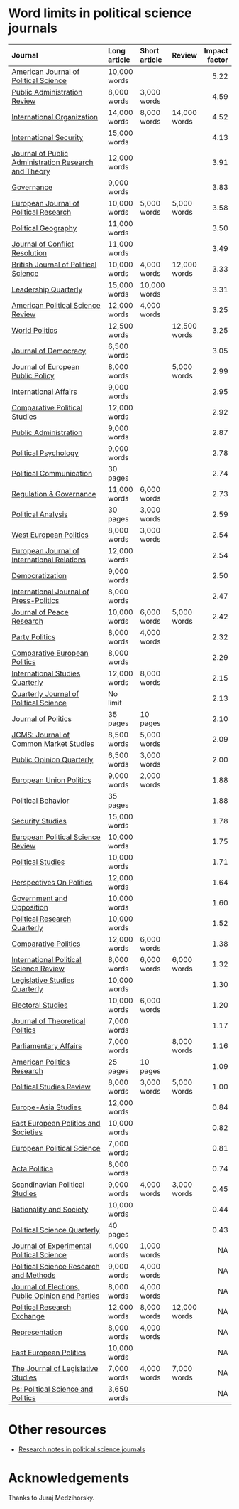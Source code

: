 Word limits in political science journals
=========================================

<table style="width:100%;">
<colgroup>
<col width="74%" />
<col width="6%" />
<col width="6%" />
<col width="6%" />
<col width="6%" />
</colgroup>
<thead>
<tr class="header">
<th align="left">Journal</th>
<th align="left">Long article</th>
<th align="left">Short article</th>
<th align="left">Review</th>
<th align="right">Impact factor</th>
</tr>
</thead>
<tbody>
<tr class="odd">
<td align="left"><a href="https://ajps.org/guidelines-for-manuscripts/manuscript-preparation/">American Journal of Political Science</a></td>
<td align="left">10,000 words</td>
<td align="left"></td>
<td align="left"></td>
<td align="right">5.22</td>
</tr>
<tr class="even">
<td align="left"><a href="https://onlinelibrary.wiley.com/page/journal/15406210/homepage/forauthors.html">Public Administration Review</a></td>
<td align="left">8,000 words</td>
<td align="left">3,000 words</td>
<td align="left"></td>
<td align="right">4.59</td>
</tr>
<tr class="odd">
<td align="left"><a href="https://www.cambridge.org/core/journals/international-organization/information/instructions-contributors">International Organization</a></td>
<td align="left">14,000 words</td>
<td align="left">8,000 words</td>
<td align="left">14,000 words</td>
<td align="right">4.52</td>
</tr>
<tr class="even">
<td align="left"><a href="https://www.mitpressjournals.org/journals/isec/sub">International Security</a></td>
<td align="left">15,000 words</td>
<td align="left"></td>
<td align="left"></td>
<td align="right">4.13</td>
</tr>
<tr class="odd">
<td align="left"><a href="https://academic.oup.com/jpart/pages/Instructions_To_Authors">Journal of Public Administration Research and Theory</a></td>
<td align="left">12,000 words</td>
<td align="left"></td>
<td align="left"></td>
<td align="right">3.91</td>
</tr>
<tr class="even">
<td align="left"><a href="https://onlinelibrary.wiley.com/page/journal/14680491/homepage/forauthors.html">Governance</a></td>
<td align="left">9,000 words</td>
<td align="left"></td>
<td align="left"></td>
<td align="right">3.83</td>
</tr>
<tr class="odd">
<td align="left"><a href="https://ejpr.onlinelibrary.wiley.com/hub/journal/14756765/homepage/forauthors.html">European Journal of Political Research</a></td>
<td align="left">10,000 words</td>
<td align="left">5,000 words</td>
<td align="left">5,000 words</td>
<td align="right">3.58</td>
</tr>
<tr class="even">
<td align="left"><a href="https://www.elsevier.com/journals/political-geography/0962-6298/guide-for-authors">Political Geography</a></td>
<td align="left">11,000 words</td>
<td align="left"></td>
<td align="left"></td>
<td align="right">3.50</td>
</tr>
<tr class="odd">
<td align="left"><a href="https://us.sagepub.com/en-us/nam/journal/journal-conflict-resolution#submission-guidelines">Journal of Conflict Resolution</a></td>
<td align="left">11,000 words</td>
<td align="left"></td>
<td align="left"></td>
<td align="right">3.49</td>
</tr>
<tr class="even">
<td align="left"><a href="https://www.cambridge.org/core/journals/british-journal-of-political-science/information/instructions-contributors">British Journal of Political Science</a></td>
<td align="left">10,000 words</td>
<td align="left">4,000 words</td>
<td align="left">12,000 words</td>
<td align="right">3.33</td>
</tr>
<tr class="odd">
<td align="left"><a href="https://www.elsevier.com/journals/the-leadership-quarterly/1048-9843/guide-for-authors">Leadership Quarterly</a></td>
<td align="left">15,000 words</td>
<td align="left">10,000 words</td>
<td align="left"></td>
<td align="right">3.31</td>
</tr>
<tr class="even">
<td align="left"><a href="https://www.cambridge.org/core/journals/american-political-science-review/information/instructions-contributors">American Political Science Review</a></td>
<td align="left">12,000 words</td>
<td align="left">4,000 words</td>
<td align="left"></td>
<td align="right">3.25</td>
</tr>
<tr class="odd">
<td align="left"><a href="https://www.cambridge.org/core/journals/world-politics/information/instructions-contributors">World Politics</a></td>
<td align="left">12,500 words</td>
<td align="left"></td>
<td align="left">12,500 words</td>
<td align="right">3.25</td>
</tr>
<tr class="even">
<td align="left"><a href="https://www.journalofdemocracy.org/about/submissions/">Journal of Democracy</a></td>
<td align="left">6,500 words</td>
<td align="left"></td>
<td align="left"></td>
<td align="right">3.05</td>
</tr>
<tr class="odd">
<td align="left"><a href="https://www.tandfonline.com/action/authorSubmission?show=instructions&amp;journalCode=rjpp20">Journal of European Public Policy</a></td>
<td align="left">8,000 words</td>
<td align="left"></td>
<td align="left">5,000 words</td>
<td align="right">2.99</td>
</tr>
<tr class="even">
<td align="left"><a href="https://academic.oup.com/ia/pages/Author_Guidelines">International Affairs</a></td>
<td align="left">9,000 words</td>
<td align="left"></td>
<td align="left"></td>
<td align="right">2.95</td>
</tr>
<tr class="odd">
<td align="left"><a href="https://us.sagepub.com/en-us/nam/journal/comparative-political-studies#submission-guidelines">Comparative Political Studies</a></td>
<td align="left">12,000 words</td>
<td align="left"></td>
<td align="left"></td>
<td align="right">2.92</td>
</tr>
<tr class="even">
<td align="left"><a href="https://onlinelibrary.wiley.com/page/journal/14679299/homepage/forauthors.html">Public Administration</a></td>
<td align="left">9,000 words</td>
<td align="left"></td>
<td align="left"></td>
<td align="right">2.87</td>
</tr>
<tr class="odd">
<td align="left"><a href="https://onlinelibrary.wiley.com/page/journal/14679221/homepage/forauthors.html">Political Psychology</a></td>
<td align="left">9,000 words</td>
<td align="left"></td>
<td align="left"></td>
<td align="right">2.78</td>
</tr>
<tr class="even">
<td align="left"><a href="https://www.tandfonline.com/action/authorSubmission?journalCode=upcp20&amp;page=instructions#words">Political Communication</a></td>
<td align="left">30 pages</td>
<td align="left"></td>
<td align="left"></td>
<td align="right">2.74</td>
</tr>
<tr class="odd">
<td align="left"><a href="https://onlinelibrary.wiley.com/page/journal/17485991/homepage/ForAuthors.html">Regulation &amp; Governance</a></td>
<td align="left">11,000 words</td>
<td align="left">6,000 words</td>
<td align="left"></td>
<td align="right">2.73</td>
</tr>
<tr class="even">
<td align="left"><a href="https://www.cambridge.org/core/journals/political-analysis/information/instructions-contributors">Political Analysis</a></td>
<td align="left">30 pages</td>
<td align="left">3,000 words</td>
<td align="left"></td>
<td align="right">2.59</td>
</tr>
<tr class="odd">
<td align="left"><a href="https://www.tandfonline.com/action/authorSubmission?show=instructions&amp;journalCode=fwep20#Word_limits">West European Politics</a></td>
<td align="left">8,000 words</td>
<td align="left">3,000 words</td>
<td align="left"></td>
<td align="right">2.54</td>
</tr>
<tr class="even">
<td align="left"><a href="https://us.sagepub.com/en-us/nam/journal/european-journal-international-relations#submission-guidelines">European Journal of International Relations</a></td>
<td align="left">12,000 words</td>
<td align="left"></td>
<td align="left"></td>
<td align="right">2.54</td>
</tr>
<tr class="odd">
<td align="left"><a href="https://www.tandfonline.com/action/authorSubmission?journalCode=fdem20&amp;page=instructions#words">Democratization</a></td>
<td align="left">9,000 words</td>
<td align="left"></td>
<td align="left"></td>
<td align="right">2.50</td>
</tr>
<tr class="even">
<td align="left"><a href="http://www.sagepub.com/journals/Journal201283#submission-guidelines">International Journal of Press-Politics</a></td>
<td align="left">8,000 words</td>
<td align="left"></td>
<td align="left"></td>
<td align="right">2.47</td>
</tr>
<tr class="odd">
<td align="left"><a href="https://www.prio.org/JPR/SubmissionsAndEnquiries/">Journal of Peace Research</a></td>
<td align="left">10,000 words</td>
<td align="left">6,000 words</td>
<td align="left">5,000 words</td>
<td align="right">2.42</td>
</tr>
<tr class="even">
<td align="left"><a href="https://us.sagepub.com/en-us/nam/journal/party-politics#submission-guidelines">Party Politics</a></td>
<td align="left">8,000 words</td>
<td align="left">4,000 words</td>
<td align="left"></td>
<td align="right">2.32</td>
</tr>
<tr class="odd">
<td align="left"><a href="https://www.palgrave.com/gp/journal/41295/authors/presentation-formatting">Comparative European Politics</a></td>
<td align="left">8,000 words</td>
<td align="left"></td>
<td align="left"></td>
<td align="right">2.29</td>
</tr>
<tr class="even">
<td align="left"><a href="https://academic.oup.com/isq/pages/General_Instructions">International Studies Quarterly</a></td>
<td align="left">12,000 words</td>
<td align="left">8,000 words</td>
<td align="left"></td>
<td align="right">2.15</td>
</tr>
<tr class="odd">
<td align="left"><a href="https://www.nowpublishers.com/Journal/AuthorInstructions/QJPS">Quarterly Journal of Political Science</a></td>
<td align="left">No limit</td>
<td align="left"></td>
<td align="left"></td>
<td align="right">2.13</td>
</tr>
<tr class="even">
<td align="left"><a href="https://www.journals.uchicago.edu/journals/jop/instruct">Journal of Politics</a></td>
<td align="left">35 pages</td>
<td align="left">10 pages</td>
<td align="left"></td>
<td align="right">2.10</td>
</tr>
<tr class="odd">
<td align="left"><a href="https://onlinelibrary.wiley.com/page/journal/14685965/homepage/forauthors.html#1.3">JCMS: Journal of Common Market Studies</a></td>
<td align="left">8,500 words</td>
<td align="left">5,000 words</td>
<td align="left"></td>
<td align="right">2.09</td>
</tr>
<tr class="even">
<td align="left"><a href="https://academic.oup.com/poq/pages/general_instructions">Public Opinion Quarterly</a></td>
<td align="left">6,500 words</td>
<td align="left">3,000 words</td>
<td align="left"></td>
<td align="right">2.00</td>
</tr>
<tr class="odd">
<td align="left"><a href="https://us.sagepub.com/en-us/nam/journal/european-union-politics#submission-guidelines">European Union Politics</a></td>
<td align="left">9,000 words</td>
<td align="left">2,000 words</td>
<td align="left"></td>
<td align="right">1.88</td>
</tr>
<tr class="even">
<td align="left"><a href="https://www.springer.com/political+science/journal/11109">Political Behavior</a></td>
<td align="left">35 pages</td>
<td align="left"></td>
<td align="left"></td>
<td align="right">1.88</td>
</tr>
<tr class="odd">
<td align="left"><a href="https://www.tandfonline.com/action/authorSubmission?journalCode=fsst20&amp;page=instructions#words">Security Studies</a></td>
<td align="left">15,000 words</td>
<td align="left"></td>
<td align="left"></td>
<td align="right">1.78</td>
</tr>
<tr class="even">
<td align="left"><a href="https://www.cambridge.org/core/journals/european-political-science-review/information/instructions-contributors">European Political Science Review</a></td>
<td align="left">10,000 words</td>
<td align="left"></td>
<td align="left"></td>
<td align="right">1.75</td>
</tr>
<tr class="odd">
<td align="left"><a href="https://us.sagepub.com/en-us/nam/political-studies/journal202479#submission-guidelines">Political Studies</a></td>
<td align="left">10,000 words</td>
<td align="left"></td>
<td align="left"></td>
<td align="right">1.71</td>
</tr>
<tr class="even">
<td align="left"><a href="https://www.apsanet.org/perspectivessubmissions">Perspectives On Politics</a></td>
<td align="left">12,000 words</td>
<td align="left"></td>
<td align="left"></td>
<td align="right">1.64</td>
</tr>
<tr class="odd">
<td align="left"><a href="https://www.cambridge.org/core/services/aop-file-manager/file/575acf4e948458cc2f2e901e/GOV-ifc.pdf">Government and Opposition</a></td>
<td align="left">10,000 words</td>
<td align="left"></td>
<td align="left"></td>
<td align="right">1.60</td>
</tr>
<tr class="even">
<td align="left"><a href="http://www.sagepub.com/journals/Journal201839#submission-guidelines">Political Research Quarterly</a></td>
<td align="left">10,000 words</td>
<td align="left"></td>
<td align="left"></td>
<td align="right">1.52</td>
</tr>
<tr class="odd">
<td align="left"><a href="https://jcp.gc.cuny.edu/submission/style-sheet/">Comparative Politics</a></td>
<td align="left">12,000 words</td>
<td align="left">6,000 words</td>
<td align="left"></td>
<td align="right">1.38</td>
</tr>
<tr class="even">
<td align="left"><a href="https://us.sagepub.com/en-us/nam/journal/international-political-science-review#submission-guidelines">International Political Science Review</a></td>
<td align="left">8,000 words</td>
<td align="left">6,000 words</td>
<td align="left">6,000 words</td>
<td align="right">1.32</td>
</tr>
<tr class="odd">
<td align="left"><a href="https://onlinelibrary.wiley.com/page/journal/19399162/homepage/forauthors.html">Legislative Studies Quarterly</a></td>
<td align="left">10,000 words</td>
<td align="left"></td>
<td align="left"></td>
<td align="right">1.30</td>
</tr>
<tr class="even">
<td align="left"><a href="https://www.elsevier.com/journals/electoral-studies/0261-3794/guide-for-authors">Electoral Studies</a></td>
<td align="left">10,000 words</td>
<td align="left">6,000 words</td>
<td align="left"></td>
<td align="right">1.20</td>
</tr>
<tr class="odd">
<td align="left"><a href="https://us.sagepub.com/en-us/nam/journal/journal-theoretical-politics#submission-guidelines">Journal of Theoretical Politics</a></td>
<td align="left">7,000 words</td>
<td align="left"></td>
<td align="left"></td>
<td align="right">1.17</td>
</tr>
<tr class="even">
<td align="left"><a href="https://academic.oup.com/pa/pages/general_instructions">Parliamentary Affairs</a></td>
<td align="left">7,000 words</td>
<td align="left"></td>
<td align="left">8,000 words</td>
<td align="right">1.16</td>
</tr>
<tr class="odd">
<td align="left"><a href="https://us.sagepub.com/en-us/nam/journal/american-politics-research#submission-guidelines">American Politics Research</a></td>
<td align="left">25 pages</td>
<td align="left">10 pages</td>
<td align="left"></td>
<td align="right">1.09</td>
</tr>
<tr class="even">
<td align="left"><a href="https://us.sagepub.com/en-us/nam/political-studies-review/journal202480#submission-guidelines">Political Studies Review</a></td>
<td align="left">8,000 words</td>
<td align="left">3,000 words</td>
<td align="left">5,000 words</td>
<td align="right">1.00</td>
</tr>
<tr class="odd">
<td align="left"><a href="https://www.tandfonline.com/action/authorSubmission?journalCode=ceas20&amp;page=instructions#Wordlimits">Europe-Asia Studies</a></td>
<td align="left">12,000 words</td>
<td align="left"></td>
<td align="left"></td>
<td align="right">0.84</td>
</tr>
<tr class="even">
<td align="left"><a href="https://us.sagepub.com/en-us/nam/east-european-politics-and-societies/journal201655#submission-guidelines">East European Politics and Societies</a></td>
<td align="left">10,000 words</td>
<td align="left"></td>
<td align="left"></td>
<td align="right">0.82</td>
</tr>
<tr class="odd">
<td align="left"><a href="https://www.palgrave.com/gp/journal/41304/authors/presentation-formatting">European Political Science</a></td>
<td align="left">7,000 words</td>
<td align="left"></td>
<td align="left"></td>
<td align="right">0.81</td>
</tr>
<tr class="even">
<td align="left"><a href="https://www.palgrave.com/gp/journal/41269/authors/presentation-formatting">Acta Politica</a></td>
<td align="left">8,000 words</td>
<td align="left"></td>
<td align="left"></td>
<td align="right">0.74</td>
</tr>
<tr class="odd">
<td align="left"><a href="https://onlinelibrary.wiley.com/page/journal/14679477/homepage/forauthors.html">Scandinavian Political Studies</a></td>
<td align="left">9,000 words</td>
<td align="left">4,000 words</td>
<td align="left">3,000 words</td>
<td align="right">0.45</td>
</tr>
<tr class="even">
<td align="left"><a href="https://us.sagepub.com/en-us/nam/journal/rationality-and-society#submission-guidelines">Rationality and Society</a></td>
<td align="left">10,000 words</td>
<td align="left"></td>
<td align="left"></td>
<td align="right">0.44</td>
</tr>
<tr class="odd">
<td align="left"><a href="https://www.psqonline.org/ArticleSubmissions.cfm">Political Science Quarterly</a></td>
<td align="left">40 pages</td>
<td align="left"></td>
<td align="left"></td>
<td align="right">0.43</td>
</tr>
<tr class="even">
<td align="left"><a href="https://www.cambridge.org/core/journals/journal-of-experimental-political-science/information/instructions-contributors">Journal of Experimental Political Science</a></td>
<td align="left">4,000 words</td>
<td align="left">1,000 words</td>
<td align="left"></td>
<td align="right">NA</td>
</tr>
<tr class="odd">
<td align="left"><a href="https://www.cambridge.org/core/journals/political-science-research-and-methods/information/instructions-contributors">Political Science Research and Methods</a></td>
<td align="left">9,000 words</td>
<td align="left">4,000 words</td>
<td align="left"></td>
<td align="right">NA</td>
</tr>
<tr class="even">
<td align="left"><a href="https://www.tandfonline.com/action/authorSubmission?journalCode=fbep20&amp;page=instructions">Journal of Elections, Public Opinion and Parties</a></td>
<td align="left">8,000 words</td>
<td align="left">4,000 words</td>
<td align="left"></td>
<td align="right">NA</td>
</tr>
<tr class="odd">
<td align="left"><a href="https://www.tandfonline.com/action/authorSubmission?show=instructions&amp;journalCode=prxx20">Political Research Exchange</a></td>
<td align="left">12,000 words</td>
<td align="left">8,000 words</td>
<td align="left">12,000 words</td>
<td align="right">NA</td>
</tr>
<tr class="even">
<td align="left"><a href="https://www.tandfonline.com/action/authorSubmission?show=instructions&amp;journalCode=rrep20">Representation</a></td>
<td align="left">8,000 words</td>
<td align="left">4,000 words</td>
<td align="left"></td>
<td align="right">NA</td>
</tr>
<tr class="odd">
<td align="left"><a href="https://www.tandfonline.com/action/authorSubmission?show=instructions&amp;journalCode=fjcs21#words">East European Politics</a></td>
<td align="left">10,000 words</td>
<td align="left"></td>
<td align="left"></td>
<td align="right">NA</td>
</tr>
<tr class="even">
<td align="left"><a href="https://www.tandfonline.com/action/authorSubmission?journalCode=fjls20&amp;page=instructions#Word_limits">The Journal of Legislative Studies</a></td>
<td align="left">7,000 words</td>
<td align="left">4,000 words</td>
<td align="left">7,000 words</td>
<td align="right">NA</td>
</tr>
<tr class="odd">
<td align="left"><a href="https://www.apsanet.org/pssubmissions">Ps: Political Science and Politics</a></td>
<td align="left">3,650 words</td>
<td align="left"></td>
<td align="left"></td>
<td align="right">NA</td>
</tr>
</tbody>
</table>

Other resources
===============

-   [Research notes in political science
    journals](https://resulumit.com/blog/polisci-research-notes/)

Acknowledgements
================

Thanks to Juraj Medzihorsky.
